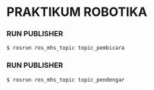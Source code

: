 # PRAKTIKUM ROBOTIKA

### RUN PUBLISHER
```
$ rosrun ros_mhs_topic topic_pembicara
```
### RUN PUBLISHER
```
$ rosrun ros_mhs_topic topic_pendengar
```
